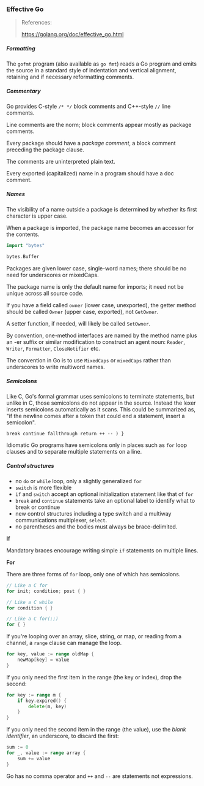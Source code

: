 ### Effective Go

> References:
>
> https://golang.org/doc/effective_go.html



##### Formatting

The `gofmt` program (also available as `go fmt`) reads a Go program and emits the source in a standard style of indentation and vertical alignment, retaining and if necessary reformatting comments.

##### Commentary

Go provides C-style `/* */` block comments and C++-style `//` line comments.

Line comments are the norm; block comments appear mostly as package comments.

Every package should have a *package comment*, a block comment preceding the package clause.

The comments are uninterpreted plain text.

Every exported (capitalized) name in a program should have a doc comment.

##### Names

The visibility of a name outside a package is determined by whether its first character is upper case.

When a package is imported, the package name becomes an accessor for the contents.

```go
import "bytes"

bytes.Buffer
```

Packages are given lower case, single-word names; there should be no need for underscores or mixedCaps.

The package name is only the default name for imports; it need not be unique across all source code.

If you have a field called `owner` (lower case, unexported), the getter method should be called `Owner` (upper case, exported), not `GetOwner`.

A setter function, if needed, will likely be called `SetOwner`.

By convention, one-method interfaces are named by the method name plus an -er suffix or similar modification to construct an agent noun: `Reader`, `Writer`, `Formatter`, `CloseNotifier` etc.

The convention in Go is to use `MixedCaps` or `mixedCaps` rather than underscores to write multiword names.

##### Semicolons

Like C, Go's formal grammar uses semicolons to terminate statements, but unlike in C, those semicolons do not appear in the source. Instead the lexer inserts semicolons automatically as it scans. This could be summarized as, "if the newline comes after a token that could end a statement, insert a semicolon".

```
break continue fallthrough return ++ -- ) }
```

Idiomatic Go programs have semicolons only in places such as `for` loop clauses and to separate multiple statements on a line.

##### Control structures

- no `do` or `while` loop, only a slightly generalized `for`
- `switch` is more flexible
- `if` and `switch` accept an optional initialization statement like that of `for`
- `break` and `continue` statements take an optional label to identify what to break or continue
- new control structures including a type switch and a multiway communications multiplexer, `select`. 
- no parentheses and the bodies must always be brace-delimited.

**If**

Mandatory braces encourage writing simple `if` statements on multiple lines. 

**For**

There are three forms of `for` loop, only one of which has semicolons.

```go
// Like a C for
for init; condition; post { }

// Like a C while
for condition { }

// Like a C for(;;)
for { }
```

If you're looping over an array, slice, string, or map, or reading from a channel, a `range` clause can manage the loop.

```go
for key, value := range oldMap {
    newMap[key] = value
}
```

If you only need the first item in the range (the key or index), drop the second:

```go
for key := range m {
    if key.expired() {
        delete(m, key)
    }
}
```

If you only need the second item in the range (the value), use the *blank identifier*, an underscore, to discard the first:

```go
sum := 0
for _, value := range array {
    sum += value
}
```

Go has no comma operator and `++` and `--` are statements not expressions.